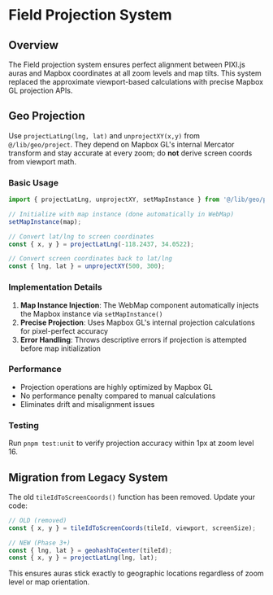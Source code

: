 # Field Projection System

## Overview

The Field projection system ensures perfect alignment between PIXI.js auras and Mapbox coordinates at all zoom levels and map tilts. This system replaced the approximate viewport-based calculations with precise Mapbox GL projection APIs.

## Geo Projection

Use `projectLatLng(lng, lat)` and `unprojectXY(x,y)` from `@/lib/geo/project`. They depend on Mapbox GL's internal Mercator transform and stay accurate at every zoom; do **not** derive screen coords from viewport math.

### Basic Usage

```typescript
import { projectLatLng, unprojectXY, setMapInstance } from '@/lib/geo/project';

// Initialize with map instance (done automatically in WebMap)
setMapInstance(map);

// Convert lat/lng to screen coordinates
const { x, y } = projectLatLng(-118.2437, 34.0522);

// Convert screen coordinates back to lat/lng
const { lng, lat } = unprojectXY(500, 300);
```

### Implementation Details

1. **Map Instance Injection**: The WebMap component automatically injects the Mapbox instance via `setMapInstance()`
2. **Precise Projection**: Uses Mapbox GL's internal projection calculations for pixel-perfect accuracy
3. **Error Handling**: Throws descriptive errors if projection is attempted before map initialization

### Performance

- Projection operations are highly optimized by Mapbox GL
- No performance penalty compared to manual calculations
- Eliminates drift and misalignment issues

### Testing

Run `pnpm test:unit` to verify projection accuracy within 1px at zoom level 16.

## Migration from Legacy System

The old `tileIdToScreenCoords()` function has been removed. Update your code:

```typescript
// OLD (removed)
const { x, y } = tileIdToScreenCoords(tileId, viewport, screenSize);

// NEW (Phase 3+)
const { lng, lat } = geohashToCenter(tileId);
const { x, y } = projectLatLng(lng, lat);
```

This ensures auras stick exactly to geographic locations regardless of zoom level or map orientation.